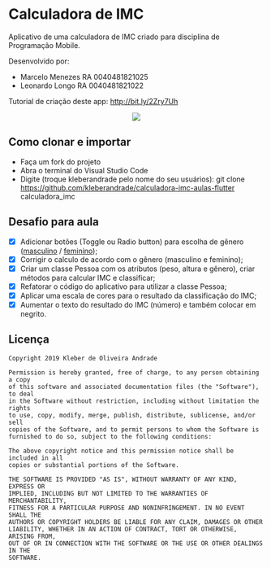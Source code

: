 # Calculadora de IMC

Aplicativo de uma calculadora de IMC criado para disciplina de Programação Mobile.

Desenvolvido por:
-   Marcelo Menezes RA 0040481821025
-   Leonardo Longo  RA 0040481821022

Tutorial de criação deste app: http://bit.ly/2Zry7Uh

<p align="center">
    <img src="https://i.ibb.co/z23tZ3w/imgh-calc-1.jpg,https://i.ibb.co/QDPLP2V/img-calc-3.jpg,https://i.ibb.co/18pBLVG/img-calc-2.jpg" weight="800"/>
</p>

## Como clonar e importar
-   Faça um fork do projeto
-   Abra o terminal do Visual Studio Code
-   Digite (troque kleberandrade pelo nome do seu usuários): git clone https://github.com/kleberandrade/calculadora-imc-aulas-flutter calculadora_imc

## Desafio para aula

*   [X] Adicionar botões (Toggle ou Radio button) para escolha de gênero ([masculino](https://indicedemassacorporal.com/movel/calculo-imc-masculino.html) / [feminino](https://indicedemassacorporal.com/movel/calculo-imc-feminino.html));
*   [X] Corrigir o calculo de acordo com o gênero (masculino e feminino);
*   [X] Criar um classe Pessoa com os atributos (peso, altura e gênero), criar métodos para calcular IMC e classificar;
*   [X] Refatorar o código do aplicativo para utilizar a classe Pessoa;
*   [X] Aplicar uma escala de cores para o resultado da classificação do IMC;
*   [X] Aumentar o texto do resultado do IMC (número) e também colocar em negrito.

## Licença

    Copyright 2019 Kleber de Oliveira Andrade
    
    Permission is hereby granted, free of charge, to any person obtaining a copy
    of this software and associated documentation files (the "Software"), to deal
    in the Software without restriction, including without limitation the rights
    to use, copy, modify, merge, publish, distribute, sublicense, and/or sell
    copies of the Software, and to permit persons to whom the Software is
    furnished to do so, subject to the following conditions:
    
    The above copyright notice and this permission notice shall be included in all
    copies or substantial portions of the Software.
    
    THE SOFTWARE IS PROVIDED "AS IS", WITHOUT WARRANTY OF ANY KIND, EXPRESS OR
    IMPLIED, INCLUDING BUT NOT LIMITED TO THE WARRANTIES OF MERCHANTABILITY,
    FITNESS FOR A PARTICULAR PURPOSE AND NONINFRINGEMENT. IN NO EVENT SHALL THE
    AUTHORS OR COPYRIGHT HOLDERS BE LIABLE FOR ANY CLAIM, DAMAGES OR OTHER
    LIABILITY, WHETHER IN AN ACTION OF CONTRACT, TORT OR OTHERWISE, ARISING FROM,
    OUT OF OR IN CONNECTION WITH THE SOFTWARE OR THE USE OR OTHER DEALINGS IN THE
    SOFTWARE.
